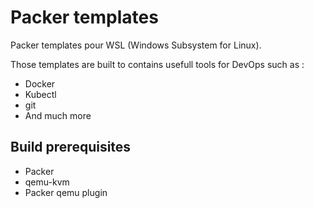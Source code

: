 # Packer templates

Packer templates pour WSL (Windows Subsystem for Linux). 

Those templates are built to contains usefull tools for DevOps such as :

* Docker
* Kubectl
* git
* And much more

## Build prerequisites

* Packer
* qemu-kvm
* Packer qemu plugin